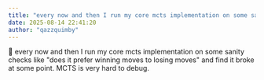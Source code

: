 ```yaml
---
title: "every now and then I run my core mcts implementation on some sanity checks like"
date: 2025-08-14 22:41:20
author: "qazzquimby"
---
```


💭 every now and then I run my core mcts implementation on some sanity checks like "does it prefer winning moves to losing moves" and find it broke at some point. MCTS is very hard to debug.